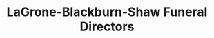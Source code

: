 ---
title: "LaGrone-Blackburn-Shaw Funeral Directors"
url: /amarillo/lagrone-blackburn-shaw-funeral-directors-south-coulter-street/
shop: funeral directors
---